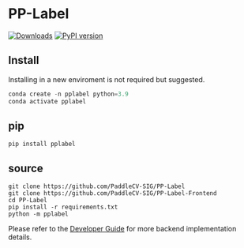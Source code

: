 # PP-Label

[![Downloads](https://pepy.tech/badge/pplabel)](https://pepy.tech/project/pplabel) [![PyPI version](https://badge.fury.io/py/pplabel.svg)](https://badge.fury.io/py/pplabel)

## Install

Installing in a new enviroment is not required but suggested.

```python
conda create -n pplabel python=3.9
conda activate pplabel
```

## pip

```shell
pip install pplabel
```

## source

```shell
git clone https://github.com/PaddleCV-SIG/PP-Label
git clone https://github.com/PaddleCV-SIG/PP-Label-Frontend
cd PP-Label
pip install -r requirements.txt
python -m pplabel
```

Please refer to the [Developer Guide](https://github.com/PaddleCV-SIG/PP-Label/wiki/Developer-Guide) for more backend implementation details.
